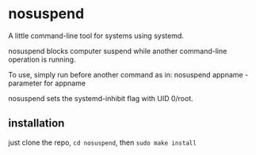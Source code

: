 # nosuspend
A little command-line tool for systems using systemd.

nosuspend blocks computer suspend while another command-line operation is running.

To use, simply run before another command as in: nosuspend appname -parameter for appname

nosuspend sets the systemd-inhibit flag with UID 0/root.

## installation

just clone the repo, `cd nosuspend`, then `sudo make install`
